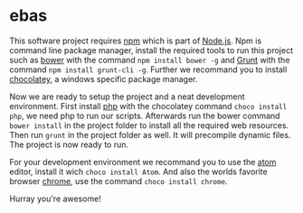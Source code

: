 ebas
====

This software project requires [npm](https://www.npmjs.org/) which is part of [Node.js](http://www.nodejs.org/).
Npm is command line package manager, install the required tools to run this project such as [bower](http://bower.io/) with the command `npm install bower -g` and
[Grunt](http://gruntjs.com/) with the command `npm install grunt-cli -g`.
Further we recommand you to install [chocolatey](http://chocolatey.org/), a windows specific package manager.

Now we are ready to setup the project and a neat development environment.
First install [php](http://php.org/) with the chocolatey command `choco install php`, we need php to run our scripts.
Afterwards run the bower command `bower install` in the project folder to install all the required web resources.
Then run `grunt` in the project folder as well. It will precompile dynamic files.
The project is now ready to run.

For your development environment we recommand you to use the [atom](https://atom.io/) editor, install it wich `choco install Atom`.
And also the worlds favorite browser [chrome](http://www.google.com/chrome/), use the command `choco install chrome`.

Hurray you're awesome!
